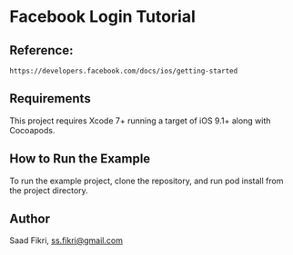 # Facebook Login Tutorial


## Reference: 

`https://developers.facebook.com/docs/ios/getting-started`

## Requirements

This project requires Xcode 7+ running a target of iOS 9.1+ along with Cocoapods.

## How to Run the Example

To run the example project, clone the repository, and run pod install from the project directory.

## Author

Saad Fikri, ss.fikri@gmail.com



